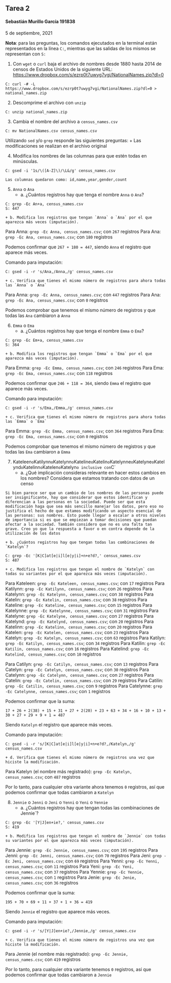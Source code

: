 
## Tarea 2
#### Sebastián Murillo García 191838
5 de septiembre, 2021

**Nota**: para las preguntas, los comandos ejecutados en la terminal están representados en la línea `C:`, mientras que las salidas de los mismos se representan con `S:`

1. Con `wget` o `curl` baja el archivo de nombres desde 1880 hasta 2014 de censos de Estados Unidos de la siguiente URL: https://www.dropbox.com/s/ezrp0t7uwyg7vgi/NationalNames.zip?dl=0
```
C: curl -# -L https://www.dropbox.com/s/ezrp0t7uwyg7vgi/NationalNames.zip?dl=0 > national_names.zip
```

2. Descomprime el archivo con `unzip`
```
C: unzip national_names.zip
```

3. Cambia el nombre del archivo a `census_names.csv`
```
C: mv NationalNames.csv census_names.csv
```

Utilizando `sed` y/o `grep` responde las siguientes preguntas:
    + Las modificaciones se realizan en el archivo original

4. Modifica los nombres de las columnas para que estén todas en minúsculas.
```
C: gsed -i '1s/\([A-Z]\)/\L&/g' census_names.csv

Las columnas quedaron como: id,name,year,gender,count
```

5. `Anna` o `Ana`
    + a. ¿Cuántos registros hay que tenga el nombre `Anna` o `Ana`?
```
C: grep -Ec An+a, census_names.csv
S: 447
```

    + b. Modifica los registros que tengan `Anna` o `Ana` por el que aparezca más veces (imputación).

Para Anna: `grep -Ec Anna, census_names.csv`; con `267` registros
Para Ana: `grep -Ec Ana, census_names.csv`; con `180` registros

Podemos confirmar que `267 + 180 = 447`, siendo `Anna` el registro que aparece más veces.

Comando para imputación:
```
C: gsed -i -r 's/Ana,/Anna,/g' census_names.csv
```

    + c. Verifica que tienes el mismo número de registros para ahora todas las `Anna` o `Ana` 

Para Anna: `grep -Ec Anna, census_names.csv`; con `447` registros
Para Ana: `grep -Ec Ana, census_names.csv`; con `0` registros

Podemos comprobar que tenemos el mismo número de registros y que todas las `Ana` cambiaron a `Anna`

6. `Emma` o `Ema`
    + a. ¿Cuántos registros hay que tenga el nombre `Emma` o `Ema`?
```
C: grep -Ec Em+a, census_names.csv
S: 364
```

    + b. Modifica los registros que tengan `Emma` o `Ema` por el que aparezca más veces (imputación).

Para Emma: `grep -Ec Emma, census_names.csv`; con `246` registros
Para Ema: `grep -Ec Ema, census_names.csv`; con `118` registros

Podemos confirmar que `246 + 118 = 364`, siendo `Emma` el registro que aparece más veces.

Comando para imputación:
```
C: gsed -i -r 's/Ema,/Emma,/g' census_names.csv
```

    + c. Verifica que tienes el mismo número de registros para ahora todas las `Emma` o `Ema`

Para Emma: `grep -Ec Emma, census_names.csv`; con `364` registros
Para Ema: `grep -Ec Ema, census_names.csv`; con `0` registros

Podemos comprobar que tenemos el mismo número de registros y que todas las `Ema` cambiaron a `Emma`

7. Kateleen` o `Katilynn` o `Katelynn` o `Kateline` o `Katelin` o `Katelynne` o `Katelyne` o `Katelynd` o `Katelinn` o `Katelen` o `Katelyn` o inclusive con `C`
    + a. ¿Qué implicación consideras relevante en hacer estos cambios en los nombres? Considera que estamos tratando con datos de un censo
```
Si bien parece ser que un cambio de los nombres de las personas puede ser insignificante, hay que considerar que estos identifican y diferencian a las personas en la sociedad. Puede ser que esta modificación haga que sea más sencillo manejar los datos, pero eso no justifica el hecho de que estamos modificando un aspecto esencial de las personas: sus nombres. Esto puede llegar a escalar a otros niveles de importancia si es que se empiezan a tomar decisiones que puedan afectar a la sociedad. También considero que no es una falta tan grave. Creo yo que la respuesta a favor o en contra depende de la utilización de los datos
```

    + b. ¿Cuántos registros hay que tengan todas las combinaciones de `Katelyn`?
```
C: grep -Ec '[K|C]at[e|i]l[e|y|i]+n+e?d?,' census_names.csv
S: 487
```

    + c. Modifica los registros que tengan el nombre de `Katelyn` con todas su variantes por el que aparezca más veces (imputación).

Para Kateleen: `grep -Ec Kateleen, census_names.csv`; con `17` registros
Para Katilynn: `grep -Ec Katilynn, census_names.csv`; con `26` registros
Para Katelynn: `grep -Ec Katelynn, census_names.csv`; con `38` registros
Para Katelin: `grep -Ec Katelin, census_names.csv`; con `38` registros
Para Kateline: `grep -Ec Kateline, census_names.csv`; con `15` registros
Para Katelynne: `grep -Ec Katelynne, census_names.csv`; con `31` registros
Para Katelyne: `grep -Ec Katelyne, census_names.csv`; con `27` registros
Para Katelynd: `grep -Ec Katelynd, census_names.csv`; con `20` registros
Para Katelinn: `grep -Ec Katelinn, census_names.csv`; con `20` registros
Para Katelen: `grep -Ec Katelen, census_names.csv`; con `23` registros
Para Katelyn: `grep -Ec Katelyn, census_names.csv`; con `63` registros
Para Katilyn: `grep -Ec Katilyn, census_names.csv`; con `34` registros
Para Katilin: `grep -Ec Katilin, census_names.csv`; con `16` registros
Para Katelind: `grep -Ec Katelind, census_names.csv`; con `10` registros

Para Catilyn: `grep -Ec Catilyn, census_names.csv`; con `13` registros
Para Catelyn: `grep -Ec Catelyn, census_names.csv`; con `30` registros
Para Catelynn: `grep -Ec Catelynn, census_names.csv`; con `27` registros
Para Catelin: `grep -Ec Catelin, census_names.csv`; con `29` registros
Para Catilin: `grep -Ec Catilin, census_names.csv`; con `9` registros
Para Catelynne: `grep -Ec Catelynne, census_names.csv`; con `1` registros

Podemos confirmar que la suma: 
```
17 + 26 + 2(38) + 15 + 31 + 27 + 2(20) + 23 + 63 + 34 + 16 + 10 + 13 + 30 + 27 + 29 + 9 + 1 = 487
```
Siendo `Katelyn` el registro que aparece más veces.

Comando para imputación:
```
C: gsed -i -r 's/[K|C]at[e|i]l[e|y|i]+n+e?d?,/Katelyn,/g' census_names.csv
```

    + d. Verifica que tienes el mismo número de registros una vez que hiciste la modificación.

Para Katelyn (el nombre más registrado): `grep -Ec Katelyn, census_names.csv`; con `487` registros

Por lo tanto, para cualquier otra variante ahora tenemos `0` registros, así que podemos confirmar que todas cambiaron a `Katelyn`


8. `Jennie` o `Jenni` o `Jeni` o `Yenni` o `Yeni` o `Yennie`
    + a. ¿Cuántos registros hay que tengan todas las combinaciones de Jennie`?
```
C: grep -Ec '[Y|J]en+ie?,' census_names.csv
S: 419
```

    + b. Modifica los registros que tengan el nombre de `Jennie` con todas su variantes por el que aparezca más veces (imputación).

Para Jennie: `grep -Ec Jennie, census_names.csv`; con `195` registros
Para Jenni: `grep -Ec Jenni, census_names.csv`; con `70` registros
Para Jeni: `grep -Ec Jeni, census_names.csv`; con `69` registros
Para Yenni: `grep -Ec Yenni, census_names.csv`; con `11` registros
Para Yeni: `grep -Ec Yeni, census_names.csv`; con `37` registros
Para Yennie: `grep -Ec Yennie, census_names.csv`; con `1` registros
Para Jenie: `grep -Ec Jenie, census_names.csv`; con `36` registros

Podemos confirmar que la suma: 
```
195 + 70 + 69 + 11 + 37 + 1 + 36 = 419
```
Siendo `Jennie` el registro que aparece más veces.

Comando para imputación:
```
C: gsed -i -r 's/[Y|J]en+ie?,/Jennie,/g' census_names.csv
```

    + c. Verifica que tienes el mismo número de registros una vez que hiciste la modificación.

Para Jennie (el nombre más registrado): `grep -Ec Jennie, census_names.csv`; con `419` registros

Por lo tanto, para cualquier otra variante tenemos `0` registros, así que podemos confirmar que todas cambiaron a `Jennie`
